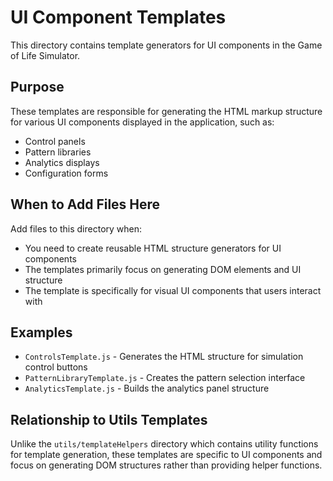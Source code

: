 # UI Component Templates

This directory contains template generators for UI components in the Game of Life Simulator.

## Purpose

These templates are responsible for generating the HTML markup structure for various UI components displayed in the application, such as:

- Control panels
- Pattern libraries
- Analytics displays
- Configuration forms

## When to Add Files Here

Add files to this directory when:
- You need to create reusable HTML structure generators for UI components
- The templates primarily focus on generating DOM elements and UI structure
- The template is specifically for visual UI components that users interact with

## Examples

- `ControlsTemplate.js` - Generates the HTML structure for simulation control buttons
- `PatternLibraryTemplate.js` - Creates the pattern selection interface
- `AnalyticsTemplate.js` - Builds the analytics panel structure

## Relationship to Utils Templates

Unlike the `utils/templateHelpers` directory which contains utility functions for template generation, these templates are specific to UI components and focus on generating DOM structures rather than providing helper functions. 